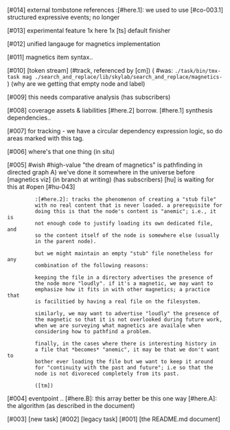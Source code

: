 [#014]       external tombstone references
             :[#here.1]: we used to use [#co-003.1] structured expressive events; no longer

[#013]       experimental feature 1x here 1x [ts] default finisher

[#012]       unified langauge for magnetics implementation

[#011]       magnetics item syntax..

[#010]       [token stream]  (#track, referenced by [cm])
             ( #was: `./task/bin/tmx-task mag ./search_and_replace/lib/skylab/search_and_replace/magnetics-` )
             (why are we getting that empty node and label)

[#009]       this needs comparative analysis (has subscribers)

[#008]       coverage assets & liabilities
             [#here.2] borrow.
             [#here.1] synthesis dependencies..

[#007]       for tracking - we have a circular dependency expression
             logic, so do areas marked with this tag.

[#006]       where's that one thing (in situ)

[#005] #wish #high-value
             "the dream of magnetics" is pathfinding in directed graph
             A) we've done it somewhere in the universe before
             [magnetics viz]  (in branch at writing) (has subscribers)
             [hu] is waiting for this at #open [#hu-043]

             :[#here.2]: tracks the phenomenon of creating a "stub file"
             with no real content that is never loaded. a prerequisite for
             doing this is that the node's content is "anemic"; i.e., it is
             not enough code to justify loading its own dedicated file, and
             so the content itself of the node is somewhere else (usually
             in the parent node).

             but we might maintain an empty "stub" file nonetheless for any
             combination of the following reasons:

             keeping the file in a directory advertises the presence of
             the node more "loudly". if it's a magnetic, we may want to
             emphasize how it fits in with other magnetics; a practice that
             is facilitied by having a real file on the filesystem.

             similarly, we may want to advertise "loudly" the presence of
             the magnetic so that it is not overlooked during future work,
             when we are surveying what magnetics are availale when
             considering how to pathfind a problem.

             finally, in the cases where there is interesting history in
             a file that *becomes* "anemic", it may be that we don't want to
             bother ever loading the file but we want to keep it around
             for "continuity with the past and future"; i.e so that the
             node is not divoreced completely from its past.

             ([tm])

[#004]       eventpoint ..
              [#here.B]: this array better be this one way
              [#here.A]: the algorithm (as described in the document)

[#003]       [new task]
[#002]       [legacy task]
[#001]       [the README.md document]
